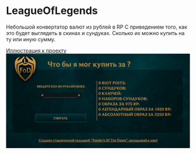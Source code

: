 # LeagueOfLegends
Небольшой конвертатор валют из рублей в RP 
C приведением того, как это будет выглядеть в скинах и сундуках. Сколько их можно купить на ту или иную сумму. 

[Иллюстрация к проекту](https://raw.githubusercontent.com/WeslyG/LeagueOfLegends/master/images/%D0%91%D0%B5%D0%B7%D1%8B%D0%BC%D1%8F%D0%BD%D0%BD%D1%8B%D0%B9.png)
![demo](https://raw.githubusercontent.com/WeslyG/LeagueOfLegends/master/images/%D0%91%D0%B5%D0%B7%D1%8B%D0%BC%D1%8F%D0%BD%D0%BD%D1%8B%D0%B9.png)

